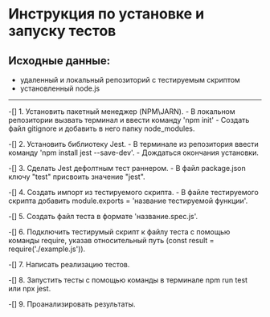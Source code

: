 # Инструкция по установке и запуску тестов

## Исходные данные:
- удаленный и локальный репозиторий с тестируемым скриптом
- установленный node.js

---

-[] 1. Установить пакетный менеджер (NPM\JARN).
    - В локальном репозитории вызвать терминал и ввести команду 'npm init'
    - Создать файл gitignore и добавить в него папку node_modules. 

-[] 2. Установить библиотеку Jest.
    - В терминале из репозитория ввести команду 'npm install jest --save-dev'.
    - Дождаться окончания установки.

-[] 3. Сделать Jest дефолтным тест раннером.
    - В файл package.json ключу "test" присвоить значение "jest".
    
-[] 4. Создать импорт из тестируемого скрипта.
    - В файле тестируемого скрипта добавить module.exports = 'название тестируемой функции'.

-[] 5. Создать файл теста в формате 'название.spec.js'.

-[] 6. Подключить тестирумый скрипт к файлу теста с помощью команды require, указав относительный путь (const result = require('./example.js')).    

-[] 7. Написать реализацию тестов. 

-[] 8. Запустить тесты с помощью команды в терминале npm run test или npx jest.

-[] 9. Проанализировать результаты.

